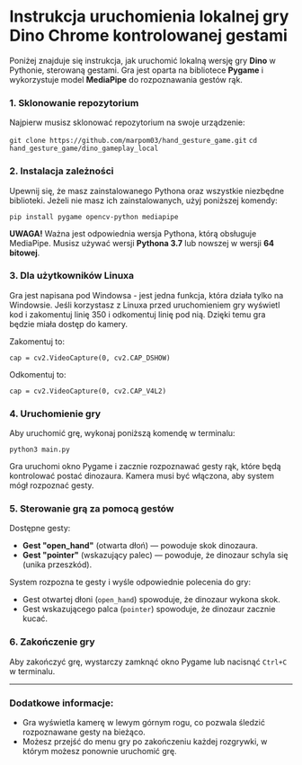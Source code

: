 # Instrukcja uruchomienia lokalnej gry Dino Chrome kontrolowanej gestami

Poniżej znajduje się instrukcja, jak uruchomić lokalną wersję gry **Dino** w Pythonie, sterowaną gestami. Gra jest oparta na bibliotece **Pygame** i wykorzystuje model **MediaPipe** do rozpoznawania gestów rąk.

### 1. Sklonowanie repozytorium

Najpierw musisz sklonować repozytorium na swoje urządzenie:


`git clone https://github.com/marpom03/hand_gesture_game.git`
`cd hand_gesture_game/dino_gameplay_local`



### 2. Instalacja zależności

Upewnij się, że masz zainstalowanego Pythona oraz wszystkie niezbędne biblioteki. Jeżeli nie masz ich zainstalowanych, użyj poniższej komendy:


`pip install pygame opencv-python mediapipe`

**UWAGA!**
Ważna jest odpowiednia wersja Pythona, którą obsługuje MediaPipe. Musisz używać wersji **Pythona 3.7** lub nowszej w wersji **64 bitowej**.

### 3. Dla użytkowników Linuxa

Gra jest napisana pod Windowsa - jest jedna funkcja, która działa tylko na Windowsie. Jeśli korzystasz z Linuxa przed uruchomieniem gry wyświetl kod i zakomentuj linię 350 i odkomentuj linię pod nią. Dzięki temu gra będzie miała dostęp do kamery. 

Zakomentuj to:

` cap = cv2.VideoCapture(0, cv2.CAP_DSHOW) `

Odkomentuj to:

` cap = cv2.VideoCapture(0, cv2.CAP_V4L2) `

### 4. Uruchomienie gry

Aby uruchomić grę, wykonaj poniższą komendę w terminalu:

`python3 main.py`


Gra uruchomi okno Pygame i zacznie rozpoznawać gesty rąk, które będą kontrolować postać dinozaura. Kamera musi być włączona, aby system mógł rozpoznać gesty.

### 5. Sterowanie grą za pomocą gestów

Dostępne gesty:

-   **Gest "open_hand"** (otwarta dłoń) — powoduje skok dinozaura.
-   **Gest "pointer"** (wskazujący palec) — powoduje, że dinozaur schyla się (unika przeszkód).

System rozpozna te gesty i wyśle odpowiednie polecenia do gry:

-   Gest otwartej dłoni (`open_hand`) spowoduje, że dinozaur wykona skok.
-   Gest wskazującego palca (`pointer`) spowoduje, że dinozaur zacznie kucać.

### 6. Zakończenie gry

Aby zakończyć grę, wystarczy zamknąć okno Pygame lub nacisnąć `Ctrl+C` w terminalu.

----------

### Dodatkowe informacje:

-   Gra wyświetla kamerę w lewym górnym rogu, co pozwala śledzić rozpoznawane gesty na bieżąco.
-   Możesz przejść do menu gry po zakończeniu każdej rozgrywki, w którym możesz ponownie uruchomić grę.

